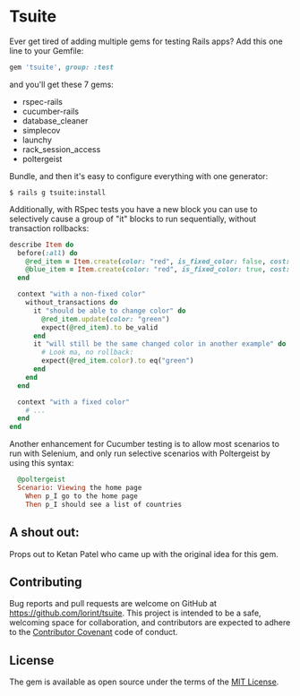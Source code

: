# Tsuite

Ever get tired of adding multiple gems for testing Rails apps?  Add this one line to your Gemfile:

```ruby
gem 'tsuite', group: :test
```

and you'll get these 7 gems:

* rspec-rails
* cucumber-rails
* database_cleaner
* simplecov
* launchy
* rack_session_access
* poltergeist

Bundle, and then it's easy to configure everything with one generator:

    $ rails g tsuite:install

Additionally, with RSpec tests you have a new block you can use to selectively
cause a group of "it" blocks to run sequentially, without transaction rollbacks:

```ruby
describe Item do
  before(:all) do
    @red_item = Item.create(color: "red", is_fixed_color: false, cost: 100)
    @blue_item = Item.create(color: "red", is_fixed_color: true, cost: 100)
  end

  context "with a non-fixed color"
    without_transactions do
      it "should be able to change color" do
        @red_item.update(color: "green")
        expect(@red_item).to be_valid
      end
      it "will still be the same changed color in another example" do
        # Look ma, no rollback:
        expect(@red_item.color).to eq("green")
      end
    end
  end

  context "with a fixed color"
    # ...
  end
end
```

Another enhancement for Cucumber testing is to allow most scenarios to run
with Selenium, and only run selective scenarios with Poltergeist by using this
syntax:

```ruby
  @poltergeist
  Scenario: Viewing the home page
    When p_I go to the home page
    Then p_I should see a list of countries
```

## A shout out:

Props out to Ketan Patel who came up with the original idea for this gem.

## Contributing

Bug reports and pull requests are welcome on GitHub at https://github.com/lorint/tsuite. This project is intended to be a safe, welcoming space for collaboration, and contributors are expected to adhere to the [Contributor Covenant](http://contributor-covenant.org) code of conduct.


## License

The gem is available as open source under the terms of the [MIT License](http://opensource.org/licenses/MIT).
